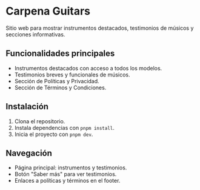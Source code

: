 # Carpena Guitars

Sitio web para mostrar instrumentos destacados, testimonios de músicos y secciones informativas.

## Funcionalidades principales
- Instrumentos destacados con acceso a todos los modelos.
- Testimonios breves y funcionales de músicos.
- Sección de Políticas y Privacidad.
- Sección de Términos y Condiciones.

## Instalación
1. Clona el repositorio.
2. Instala dependencias con `pnpm install`.
3. Inicia el proyecto con `pnpm dev`.

## Navegación
- Página principal: instrumentos y testimonios.
- Botón "Saber más" para ver testimonios.
- Enlaces a políticas y términos en el footer.
